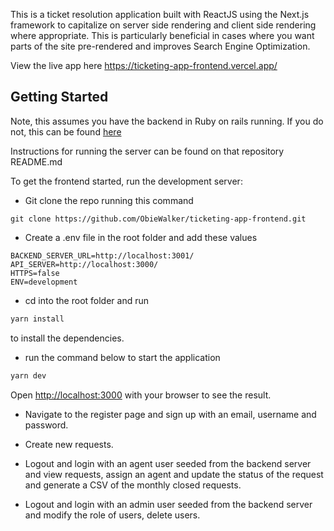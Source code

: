 This is a ticket resolution application built with ReactJS using the Next.js framework to capitalize on server side rendering and client side rendering where appropriate. This is particularly beneficial in cases where you want parts of the site pre-rendered and improves Search Engine Optimization.


View the live app here https://ticketing-app-frontend.vercel.app/

## Getting Started

Note, this assumes you have the backend in Ruby on rails running. If you do not, this can be found [here](https://github.com/ObieWalker/ticketing_system.git)

Instructions for running the server can be found on that repository README.md

To get the frontend started, run the development server:

- Git clone the repo running this command

```git clone https://github.com/ObieWalker/ticketing-app-frontend.git```

- Create a .env file in the root folder and add these values

```
BACKEND_SERVER_URL=http://localhost:3001/
API_SERVER=http://localhost:3000/
HTTPS=false
ENV=development
```

- cd into the root folder and run

```bash
yarn install
```
to install the dependencies.

- run the command below to start the application

```bash
yarn dev
```

Open [http://localhost:3000](http://localhost:3000) with your browser to see the result.

- Navigate to the register page and sign up with an email, username and password.

- Create new requests.

- Logout and login with an agent user seeded from the backend server and view requests, assign an agent and update the status of the request and generate a CSV of the monthly closed requests.

- Logout and login with an admin user seeded from the backend server and modify the role of users, delete users.
